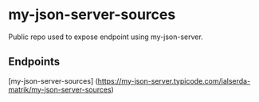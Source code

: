 # my-json-server-sources

Public repo used to expose endpoint using my-json-server.

## Endpoints

[my-json-server-sources] (https://my-json-server.typicode.com/ialserda-matrik/my-json-server-sources)
